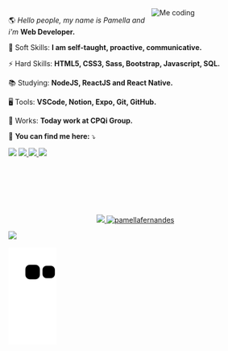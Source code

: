 <img src="https://github.com/pamellafernandes/pamellafernandes/blob/master/img/pamella.svg" width="220px" align="right" alt="Me coding">
 
<p align="left"> 
 🌎 <em>Hello people, my name is Pamella and i'm </em> <strong>Web Developer.</strong>
</p>

<p align="left">
 🧬 Soft Skills: <strong> I am self-taught, proactive, communicative. </strong>
</p>
 
<p align="left">
 ⚡ Hard Skills: <strong>HTML5, CSS3, Sass, Bootstrap, Javascript, SQL. </strong> 
</p> 

<p align="left">
 📚 Studying: <strong>NodeJS, ReactJS and React Native.</strong>
</p>

<p align="left">
 🖥️ Tools: <strong>VSCode, Notion, Expo, Git, GitHub. </strong> 
</p> 
 
<p align="left">
 💼 Works: <strong>Today work at CPQi Group.</strong>
</p>
 
<p align="left">
 📧 <strong>You can find me here:</strong> ⤵️
</p>


<p align="left">
  <a href="https://mail.google.com/mail/u/?authuser=pamellafernandes118@gmail.com" alt="Gmail">
  <img src="https://img.shields.io/badge/-Gmail-1C1C1C?style=for-the-badge&logo=Gmail&logoColor=0061C3" /></a>

  <a href="https://www.linkedin.com/in/pamella-fernandes-b83392196/" alt="Linkedin">
  <img src="https://img.shields.io/badge/-Linkedin-1C1C1C?style=for-the-badge&logo=Linkedin&logoColor=0061C3&link=https://www.linkedin.com/in/pamella-fernandes-b83392196/" />
   
  <a href="https://www.instagram.com/ipamellafernandes" alt="Instagram">
  <img src="https://img.shields.io/badge/-Instagram-1C1C1C?style=for-the-badge&logo=Instagram&logoColor=0061C3&link=https://www.instagram.com/ipamellafernandes"/>
   
  <a href=https://open.spotify.com/user/3c38wec5qkawxnulsesie3q3z alt="Spotify">
   <img src="https://img.shields.io/badge/Spotify-1C1C1C?&style=for-the-badge&logo=spotify&logoColor=0061C3&link=https://open.spotify.com/user/3c38wec5qkawxnulsesie3q3z"/>
   
</p>

<br />
<br />
<br /> 
<br /> 
<br />



<p align="center" >
  <img height="165em" src="https://github-readme-stats.vercel.app/api?username=pamellafernandes&show_icons=true&theme=0061C3&bg_color=181818&text_color=fff"  />
  
  <img height="165em" src="https://github-readme-stats.vercel.app/api/top-langs?username=pamellafernandes&show_icons=true&theme=0061C3&bg_color=181818&text_color=fff&layout=compact" alt="pamellafernandes" />
</p>


<img src="https://github.com/pamellafernandes/pamellafernandes/blob/master/img/mario.gif"/>
  
 ![Snake animation](https://github.com/pamellafernandes/pamellafernandes/blob/output/github-contribution-grid-snake.svg)
  


